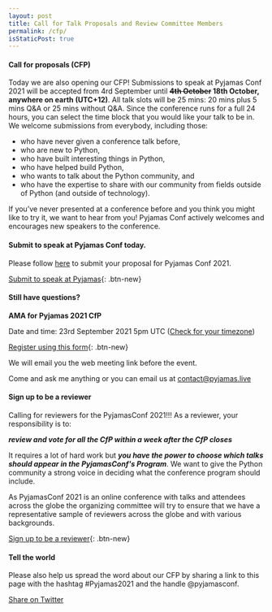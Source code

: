 ```yaml
---
layout: post
title: Call for Talk Proposals and Review Committee Members
permalink: /cfp/
isStaticPost: true
---
```


#### Call for proposals (CFP)

Today we are also opening our CFP! Submissions to speak at Pyjamas Conf 2021 will be accepted from 4rd September until **<s>4th October</s> 18th October, anywhere on earth (UTC+12)**. All talk slots will be 25 mins: 20 mins plus 5 mins Q&A or 25 mins without Q&A. Since the conference runs for a full 24 hours, you can select the time block that you would like your talk to be in. We welcome submissions from everybody, including those:

* who have never given a conference talk before,
* who are new to Python,
* who have built interesting things in Python,
* who have helped build Python,
* who wants to talk about the Python community, and
* who have the expertise to share with our community from fields outside of Python (and outside of technology).

If you’ve never presented at a conference before and you think you might like to try it, we want to hear from you! Pyjamas Conf actively welcomes and encourages new speakers to the conference.

#### Submit to speak at Pyjamas Conf today.

Please follow [here](https://www.papercall.io/cfps/4030/submissions/new) to submit your proposal for Pyjamas Conf 2021.

[Submit to speak at Pyjamas](https://www.papercall.io/cfps/4030/submissions/new){: .btn-new}

#### Still have questions?

**AMA for Pyjamas 2021 CfP**

Date and time: 23rd September 2021 5pm UTC ([Check for your timezone](https://www.timeanddate.com/worldclock/fixedtime.html?msg=PyjamasConf+2021+AMA+for+CfP&iso=20210923T17&p1=1440&ah=1))

[Register using this form](https://forms.gle/Vz4JpVvbjDQMbRMv8){: .btn-new}

We will email you the web meeting link before the event.

Come and ask me anything or you can email us at [contact@pyjamas.live](mailto:contact@pyjamas.live)

#### Sign up to be a reviewer

Calling for reviewers for the PyjamasConf 2021!!! As a reviewer, your responsibility is to:

***review and vote for all the CfP within a week after the CfP closes***

It requires a lot of hard work but ***you have the power to choose which talks should appear in the PyjamasConf's Program***. We want to give the Python community a strong voice in deciding what the conference program should include.

As PyjamasConf 2021 is an online conference with talks and attendees across the globe the organizing committee will try to ensure that we have a representative sample of reviewers across the globe and with various backgrounds.

[Sign up to be a reviewer](https://forms.gle/6hAi2FQwCXz3SVfP9){: .btn-new}

#### Tell the world

Please also help us spread the word about our CFP by sharing a link to this page with the hashtag #Pyjamas2021 and the handle @pyjamasconf.

<a href="#" class="btn-new" onclick="window.open('http://twitter.com/share?text=Submit to @pyjamasconf 24hr online Python conference! Check out: &url={{ postUrl }}&hashtags=Pyjamas2020,Python,CfP', 'newwindow', 'width=600, height=250'); return false;">Share on Twitter
</a>

<img class="img-responsive feature-image" src="{{ site.baseurl }}/img/sections-background/proposals.jpg" style="display:none">
